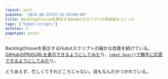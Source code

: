 ```yaml
---
layout: post
pubdate: "2014-04-25T22:32:43+09:00"
title: BacklogのIssueを表示するHubotスクリプトの改良版をつくった
tags: ['hubot-scripts']
minutes: 2
pagetype: posts
---
```

BacklogのIssueを表示するHubotスクリプトの細かな改善を続けている。[GitHubのPRのURLを表示できるようにしてみた](https://github.com/faithcreates/hubot-scripts/pull/32)り、[`robot.hear()`で勝手に応答できるようにしてみた](https://github.com/faithcreates/hubot-scripts/pull/31)り。

とりあえず、忙しくてそれどころじゃない。目もなんだかつかれている。

